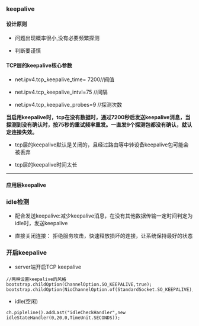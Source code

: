### keepalive

#### 设计原则

- 问题出现概率很小,没有必要频繁探测

- 判断要谨慎

#### TCP层的keepalive核心参数

- net.ipv4.tcp_keepalive_time= 7200//阀值

- net.ipv4.tcp_keepalive_intvl=75 //间隔

- net.ipv4.tcp_keepalive_probes=9 //探测次数

**当启用keepalive时，tcp在没有数据时，通过7200秒后发送keepalive消息，当探测到没有确认时，按75秒的重试频率重发。一直发9个探测包都没有确认，就认定连接失效。**

- tcp层的keepalive默认是关闭的，且经过路由等中转设备keepalive包可能会被丢弃

- tcp层的keepalive时间太长

------------

#### 应用层keepalive

### idle检测

- 配合发送keepalive:减少keepalive消息，在没有其他数据传输一定时间判定为idle时，发送keepalive

- 直接关闭连接： 拒绝服务攻击，快速释放损坏的连接，让系统保持最好的状态

### 开启keepalive

- server端开启TCP keepalive

````
//两种设置keepalive的风格
bootstrap.childOption(ChannelOption.SO_KEEPALIVE,true);
bootstrap.childOption(NioChannelOption.of(StandardSocket.SO_KEEPALIVE),true);

````

- idle(空闲)

````
ch.pipleline().addLast("idleCheckHandler",new idleStateHandler(0,20,0,TimeUnit.SECONDS));

````
